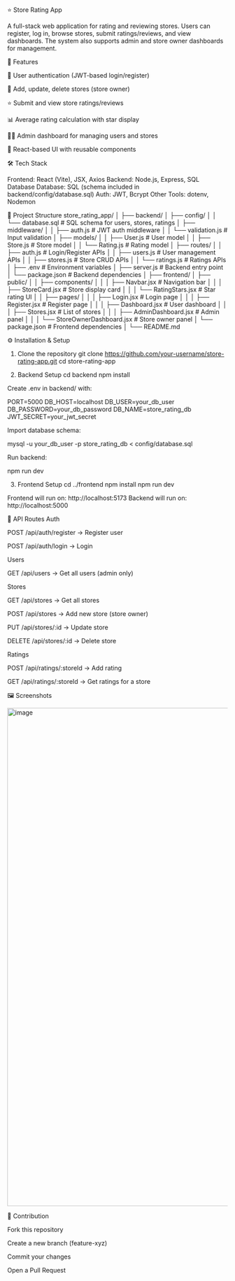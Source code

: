 ⭐ Store Rating App

A full-stack web application for rating and reviewing stores.
Users can register, log in, browse stores, submit ratings/reviews, and view dashboards.
The system also supports admin and store owner dashboards for management.

🚀 Features

🔐 User authentication (JWT-based login/register)

🏪 Add, update, delete stores (store owner)

⭐ Submit and view store ratings/reviews

📊 Average rating calculation with star display

👨‍💻 Admin dashboard for managing users and stores

🎨 React-based UI with reusable components

🛠️ Tech Stack

Frontend: React (Vite), JSX, Axios
Backend: Node.js, Express, SQL Database
Database: SQL (schema included in backend/config/database.sql)
Auth: JWT, Bcrypt
Other Tools: dotenv, Nodemon

📂 Project Structure
store_rating_app/
│
├── backend/
│   ├── config/
│   │   └── database.sql        # SQL schema for users, stores, ratings
│   ├── middleware/
│   │   ├── auth.js             # JWT auth middleware
│   │   └── validation.js       # Input validation
│   ├── models/
│   │   ├── User.js             # User model
│   │   ├── Store.js            # Store model
│   │   └── Rating.js           # Rating model
│   ├── routes/
│   │   ├── auth.js             # Login/Register APIs
│   │   ├── users.js            # User management APIs
│   │   ├── stores.js           # Store CRUD APIs
│   │   └── ratings.js          # Ratings APIs
│   ├── .env                    # Environment variables
│   ├── server.js               # Backend entry point
│   └── package.json            # Backend dependencies
│
├── frontend/
│   ├── public/
│   │   ├── components/
│   │   │   ├── Navbar.jsx      # Navigation bar
│   │   │   ├── StoreCard.jsx   # Store display card
│   │   │   └── RatingStars.jsx # Star rating UI
│   │   ├── pages/
│   │   │   ├── Login.jsx       # Login page
│   │   │   ├── Register.jsx    # Register page
│   │   │   ├── Dashboard.jsx   # User dashboard
│   │   │   ├── Stores.jsx      # List of stores
│   │   │   ├── AdminDashboard.jsx      # Admin panel
│   │   │   └── StoreOwnerDashboard.jsx # Store owner panel
│   └── package.json            # Frontend dependencies
│
└── README.md

⚙️ Installation & Setup
1. Clone the repository
git clone https://github.com/your-username/store-rating-app.git
cd store-rating-app

2. Backend Setup
cd backend
npm install


Create .env in backend/ with:

PORT=5000
DB_HOST=localhost
DB_USER=your_db_user
DB_PASSWORD=your_db_password
DB_NAME=store_rating_db
JWT_SECRET=your_jwt_secret


Import database schema:

mysql -u your_db_user -p store_rating_db < config/database.sql


Run backend:

npm run dev

3. Frontend Setup
cd ../frontend
npm install
npm run dev


Frontend will run on: http://localhost:5173
Backend will run on: http://localhost:5000

📌 API Routes
Auth

POST /api/auth/register → Register user

POST /api/auth/login → Login

Users

GET /api/users → Get all users (admin only)

Stores

GET /api/stores → Get all stores

POST /api/stores → Add new store (store owner)

PUT /api/stores/:id → Update store

DELETE /api/stores/:id → Delete store

Ratings

POST /api/ratings/:storeId → Add rating

GET /api/ratings/:storeId → Get ratings for a store

🖼️ Screenshots

<img width="1920" height="1140" alt="image" src="https://github.com/user-attachments/assets/7333c79e-8d67-4d04-9066-1ea7b34ea9b6" />


🤝 Contribution

Fork this repository

Create a new branch (feature-xyz)

Commit your changes

Open a Pull Request
